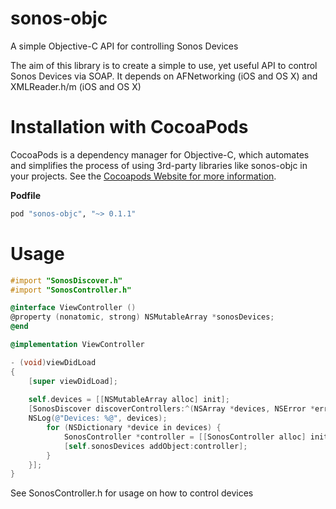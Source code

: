 sonos-objc
==========

A simple Objective-C API for controlling Sonos Devices

The aim of this library is to create a simple to use, yet useful API to control Sonos Devices via SOAP. It depends on AFNetworking (iOS and OS X) and XMLReader.h/m (iOS and OS X)

# Installation with CocoaPods

CocoaPods is a dependency manager for Objective-C, which automates and simplifies the process of using 3rd-party libraries like sonos-objc in your projects. See the [Cocoapods Website for more information](http://cocoapods.org/).

**Podfile**

```rb
pod "sonos-objc", "~> 0.1.1"
```

# Usage

```objective-c
#import "SonosDiscover.h"
#import "SonosController.h"

@interface ViewController ()
@property (nonatomic, strong) NSMutableArray *sonosDevices;
@end

@implementation ViewController

- (void)viewDidLoad
{
    [super viewDidLoad];
    
    self.devices = [[NSMutableArray alloc] init];
    [SonosDiscover discoverControllers:^(NSArray *devices, NSError *error){
	NSLog(@"Devices: %@", devices);
        for (NSDictionary *device in devices) {
            SonosController *controller = [[SonosController alloc] initWithIP:device[@"ip"] port:[device[@"port"] intValue]];
            [self.sonosDevices addObject:controller];
        }
    }];
}
```

See SonosController.h for usage on how to control devices
